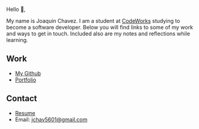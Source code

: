 Hello 👋, 

My name is Joaquin Chavez. I am a student at [CodeWorks](https://boisecodeworks.com) studying to become a software developer. Below you will find links to some of my work and ways to get in touch. Included also are my notes and reflections while learning. 

## Work

* [My Github](https://github.com/WackoFlaka)
* [Portfolio](https://WackoFlaka.github.io/)

## Contact

* [Resume](https://WackoFlaka.github.io/resume)
* Email: jchav5601@gmail.com
